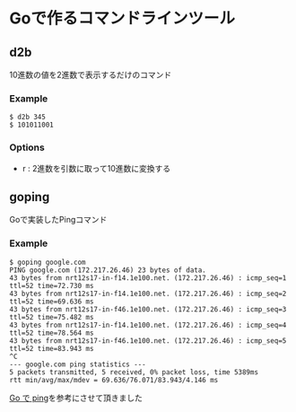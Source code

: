 # Goで作るコマンドラインツール

## d2b

10進数の値を2進数で表示するだけのコマンド

### Example

    $ d2b 345
    $ 101011001

### Options

- r : 2進数を引数に取って10進数に変換する

## goping

 Goで実装したPingコマンド
 
### Example

    $ goping google.com                                                                                       
    PING google.com (172.217.26.46) 23 bytes of data.
    43 bytes from nrt12s17-in-f14.1e100.net. (172.217.26.46) : icmp_seq=1 ttl=52 time=72.730 ms
    43 bytes from nrt12s17-in-f14.1e100.net. (172.217.26.46) : icmp_seq=2 ttl=52 time=69.636 ms
    43 bytes from nrt12s17-in-f46.1e100.net. (172.217.26.46) : icmp_seq=3 ttl=52 time=75.482 ms
    43 bytes from nrt12s17-in-f14.1e100.net. (172.217.26.46) : icmp_seq=4 ttl=52 time=78.564 ms
    43 bytes from nrt12s17-in-f46.1e100.net. (172.217.26.46) : icmp_seq=5 ttl=52 time=83.943 ms
    ^C
    --- google.com ping statistics ---
    5 packets transmitted, 5 received, 0% packet loss, time 5389ms
    rtt min/avg/max/mdev = 69.636/76.071/83.943/4.146 ms

[Go で ping](http://tyamagu2.xyz/articles/go_ping/)を参考にさせて頂きました
